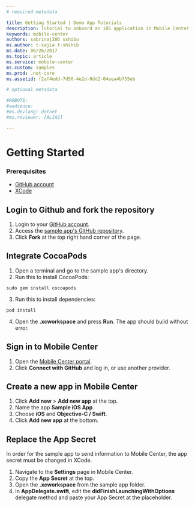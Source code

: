 ```yaml
---
# required metadata

title: Getting Started | Demo App Tutorials
description: Tutorial to onboard an iOS application in Mobile Center
keywords: mobile-center
authors: sabrinaj206 sshibu
ms.author: t-sajia t-shshib
ms.date: 06/26/2017
ms.topic: article
ms.service: mobile-center
ms.custom: samples
ms.prod: .net-core
ms.assetid: f2af4edd-7d50-4e2d-8dd2-04eea4b755eb

# optional metadata

#ROBOTS:
#audience:
#ms.devlang: dotnet
#ms.reviewer: [ALIAS]

---
```



# Getting Started

### Prerequisites
- [GitHub account](https://github.com/join)
- [XCode](https://itunes.apple.com/us/app/xcode/id497799835?mt=12#)

## Login to Github and fork the repository
1. Login to your [GitHub account](https://github.com/join).
2. Access the [sample app's GitHub repository](https://github.com/MobileCenter/demoapp-ios-swift).
3. Click **Fork** at the top right hand corner of the page.

## Integrate CocoaPods
1. Open a terminal and go to the sample app's directory.
2. Run this to install CocoaPods:

  ```shell
  sudo gem install cocoapods
  ```

3. Run this to install dependencies:

  ```shell
  pod install
  ```

4. Open the **.xcworkspace** and press **Run**. The app should build without error.
<!-- gif here-->

## Sign in to Mobile Center
1. Open the [Mobile Center portal](https://mobile.azure.com).
2. Click **Connect with GitHub** and log in, or use another provider.

## Create a new app in Mobile Center
1. Click **Add new** > **Add new app** at the top.
2. Name the app **Sample iOS App**.
3. Choose **iOS** and **Objective-C / Swift**.
4. Click **Add new app** at the bottom.

## Replace the App Secret
In order for the sample app to send information to Mobile Center, the app secret must be changed in XCode.

1. Navigate to the **Settings** page in Mobile Center.
2. Copy the **App Secret** at the top.
3. Open the **.xcworkspace** from the sample app folder.
4. In **AppDelegate.swift**, edit the **didFinishLaunchingWithOptions** delegate method and paste your App Secret at the placeholder.
<!--gif here-->
